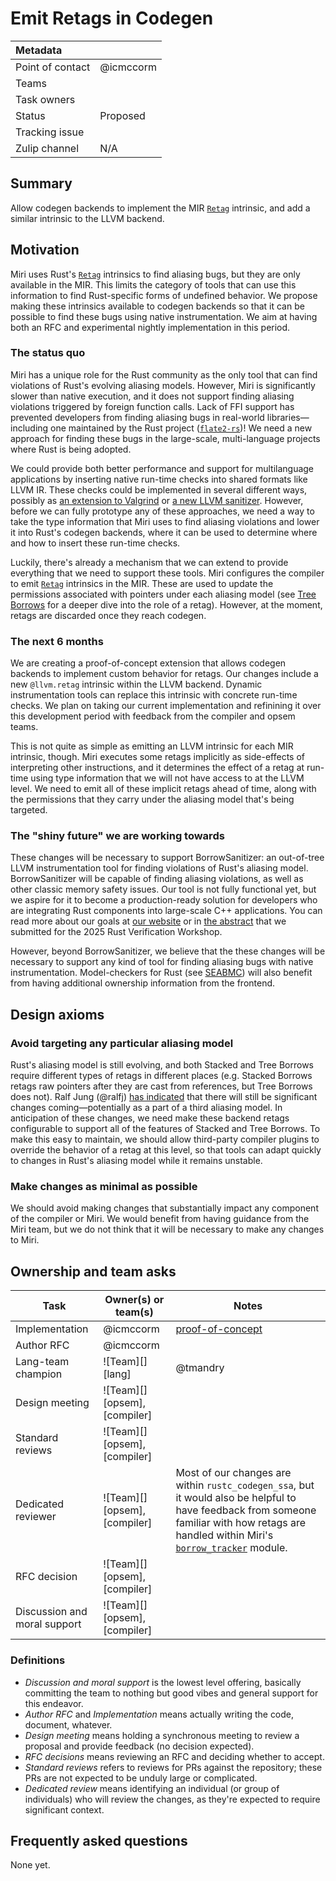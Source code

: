 # Emit Retags in Codegen

| Metadata         |                                                                                  |
|:-----------------|----------------------------------------------------------------------------------|
| Point of contact | @icmccorm                                                                        |
| Teams            | <!-- TEAMS WITH ASKS -->                                                         |
| Task owners      | <!-- TASK OWNERS -->                                                             |
| Status           | Proposed                                                                         |
| Tracking issue   |                                                                                  |
| Zulip channel    | N/A                                                                              |

## Summary
Allow codegen backends to implement the MIR [`Retag`](https://doc.rust-lang.org/std/intrinsics/mir/fn.Retag.html) intrinsic, and add a similar intrinsic to the LLVM backend. 

## Motivation

Miri uses Rust's [`Retag`](https://doc.rust-lang.org/std/intrinsics/mir/fn.Retag.html) intrinsics to find aliasing bugs, but they are only available in the MIR. This limits the category of tools that can use this information to find Rust-specific forms of undefined behavior. We propose making these intrinsics available to codegen backends so that it can be possible to find these bugs using native instrumentation. We aim at having both an RFC and experimental nightly implementation in this period.

### The status quo

Miri has a unique role for the Rust community as the only tool that can find violations of Rust's evolving aliasing models. However, Miri is significantly slower than native execution, and it does not support finding aliasing violations triggered by foreign function calls. Lack of FFI support has prevented developers from finding aliasing bugs in real-world libraries—including one maintained by the Rust project ([`flate2-rs`](https://github.com/rust-lang/flate2-rs/issues/392))! We need a new approach for finding these bugs in the large-scale, multi-language projects where Rust is being adopted. 

We could provide both better performance and support for multilanguage applications by inserting native run-time checks into shared formats like LLVM IR. These checks could be implemented in several different ways, possibly as [an extension to Valgrind](https://github.com/pnkfelix/krabcake) or [a new LLVM sanitizer](https://borrowsanitizer.com/). However, before we can fully prototype any of these approaches, we need a way to take the type information that Miri uses to find aliasing violations and lower it into Rust's codegen backends, where it can be used to determine where and how to insert these run-time checks.

Luckily, there's already a mechanism that we can extend to provide everything that we need to support these tools. Miri configures the compiler to emit [`Retag`](https://doc.rust-lang.org/std/intrinsics/mir/fn.Retag.html) intrinsics in the MIR. These are used to update the permissions associated with pointers under each aliasing model (see [Tree Borrows](https://iris-project.org/pdfs/2025-pldi-treeborrows.pdf) for a deeper dive into the role of a retag). However, at the moment, retags are discarded once they reach codegen.

### The next 6 months

We are creating a proof-of-concept extension that allows codegen backends to implement custom behavior for retags. Our changes include a new `@llvm.retag` intrinsic within the LLVM backend. Dynamic instrumentation tools can replace this intrinsic with concrete run-time checks. We plan on taking our current implementation and refinining it over this development period with feedback from the compiler and opsem teams.

This is not quite as simple as emitting an LLVM intrinsic for each MIR intrinsic, though. Miri executes some retags implicitly as side-effects of interpreting other instructions, and it determines the effect of a retag at run-time using type information that we will not have access to at the LLVM level. We need to emit all of these implicit retags ahead of time, along with the permissions that they carry under the aliasing model that's being targeted.
 
### The "shiny future" we are working towards

These changes will be necessary to support BorrowSanitizer: an out-of-tree LLVM instrumentation tool for finding violations of Rust's aliasing model. BorrowSanitizer will be capable of finding aliasing violations, as well as other classic memory safety issues. Our tool is not fully functional yet, but we aspire for it to become a production-ready solution for developers who are integrating Rust components into large-scale C++ applications. You can read more about our goals at [our website](https://borrowsanitizer.com) or in [the abstract](https://borrowsanitizer.com/pdfs/rw2025.pdf) that we submitted for the 2025 Rust Verification Workshop. 

However, beyond BorrowSanitizer, we believe that the these changes will be necessary to support any kind of tool for finding aliasing bugs with native instrumentation. Model-checkers for Rust (see [SEABMC](https://arxiv.org/abs/2408.04043v3)) will also benefit from having additional ownership information from the frontend.

## Design axioms

### Avoid targeting any particular aliasing model

Rust's aliasing model is still evolving, and both Stacked and Tree Borrows require different types of retags in different places (e.g. Stacked Borrows retags raw pointers after they are cast from references, but Tree Borrows does not). Ralf Jung (@ralfj) [has indicated](https://www.reddit.com/r/rust/comments/1lv9y96/comment/n253qdu/?utm_source=share&utm_medium=web3x&utm_name=web3xcss&utm_term=1&utm_content=share_button
) that there will still be significant changes coming—potentially as a part of a third aliasing model. In anticipation of these changes, we need make these backend retags configurable to support all of the features of Stacked and Tree Borrows. To make this easy to maintain, we should allow third-party compiler plugins to override the behavior of a retag at this level, so that tools can adapt quickly to changes in Rust's aliasing model while it remains unstable.

### Make changes as minimal as possible

We should avoid making changes that substantially impact any component of the compiler or Miri. We would benefit from having guidance from the Miri team, but we do not think that it will be necessary to make any changes to Miri.

## Ownership and team asks
| Task                           | Owner(s) or team(s) | Notes                                                                |
|--------------------------------|---------------------|-----------------------|
| Implementation                 | @icmccorm           |   [proof-of-concept](https://github.com/Borrowsanitizer/rust)        |
| Author RFC                     | @icmccorm           |      |
| Lang-team champion |	![Team][] [lang]	|   @tmandry    |
| Design meeting                 | ![Team][] [opsem], [compiler]    |  |
| Standard reviews | ![Team][] [opsem], [compiler] |     |
| Dedicated reviewer                 | ![Team][]  [opsem], [compiler] | Most of our changes are within `rustc_codegen_ssa`, but it would also be helpful to have feedback from someone familiar with how retags are handled within Miri's [`borrow_tracker`](https://doc.rust-lang.org/nightly/nightly-rustc/miri/borrow_tracker/index.html) module. |
| RFC decision                   | ![Team][] [opsem], [compiler]   |                       |
| Discussion and moral support   | ![Team][] [opsem], [compiler]    |                       |

### Definitions

* *Discussion and moral support* is the lowest level offering, basically committing the team to nothing but good vibes and general support for this endeavor.
* *Author RFC* and *Implementation* means actually writing the code, document, whatever.
* *Design meeting* means holding a synchronous meeting to review a proposal and provide feedback (no decision expected).
* *RFC decisions* means reviewing an RFC and deciding whether to accept.
* *Standard reviews* refers to reviews for PRs against the repository; these PRs are not expected to be unduly large or complicated.
* *Dedicated review* means identifying an individual (or group of individuals) who will review the changes, as they're expected to require significant context.

## Frequently asked questions

None yet.